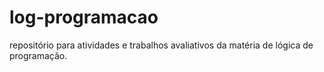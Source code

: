 # log-programacao
repositório para atividades e trabalhos avaliativos da matéria de lógica de programação.
